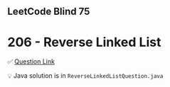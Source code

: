 ## LeetCode Blind 75
# 206 - Reverse Linked List

✅ [Question Link]([https://leetcode.com/problems/reverse-linked-list/](https://leetcode.com/problems/reverse-linked-list/description/?envType=problem-list-v2&envId=oizxjoit))

💡 Java solution is in `ReverseLinkedListQuestion.java`
